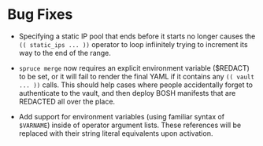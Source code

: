 # Bug Fixes

- Specifying a static IP pool that ends before it starts no longer
  causes the `(( static_ips ... ))` operator to loop infiinitely
  trying to increment its way to the end of the range.

- `spruce merge` now requires an explicit environment variable
   ($REDACT) to be set, or it will fail to render the final YAML
   if it contains any `(( vault ... ))` calls.  This should help
   cases where people accidentally forget to authenticate to the
   vault, and then deploy BOSH manifests that are REDACTED all
   over the place.

- Add support for environment variables (using familiar syntax of
  `$VARNAME`) inside of operator argument lists.  These references
  will be replaced with their string literal equivalents upon
  activation.
